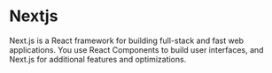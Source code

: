 # Nextjs

Next.js is a React framework for building full-stack and fast web applications. You use React Components to build user interfaces, and Next.js for additional features and optimizations.
